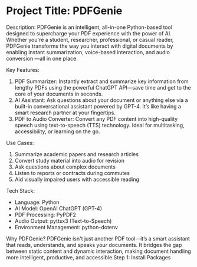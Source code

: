 # Project Title: PDFGenie

Description: PDFGenie is an intelligent, all-in-one Python-based tool designed to supercharge your PDF experience with the power of AI. Whether you're a student, researcher, professional, or casual reader,
              PDFGenie transforms the way you interact with digital documents by enabling instant summarization, voice-based interaction, and audio conversion —all in one place.

Key Features:
1. PDF Summarizer: Instantly extract and summarize key information from lengthy PDFs using the powerful ChatGPT API—save time and get to the core of your documents in seconds.
2. AI Assistant: Ask questions about your document or anything else via a built-in conversational assistant powered by GPT-4. It’s like having a smart research partner at your fingertips.
3. PDF to Audio Converter: Convert any PDF content into high-quality speech using text-to-speech (TTS) technology. Ideal for multitasking, accessibility, or learning on the go.

Use Cases:
1. Summarize academic papers and research articles
2. Convert study material into audio for revision
3. Ask questions about complex documents
4. Listen to reports or contracts during commutes
5. Aid visually impaired users with accessible reading

Tech Stack:
* Language: Python
* AI Model: OpenAI ChatGPT (GPT-4)
* PDF Processing: PyPDF2
* Audio Output: pyttsx3 (Text-to-Speech)
* Environment Management: python-dotenv

Why PDFGenie?
    PDFGenie isn't just another PDF tool—it’s a smart assistant that reads, understands, and speaks your documents.
    It bridges the gap between static content and dynamic interaction, making document handling more intelligent, productive, and accessible.Step 1: Install Packages

